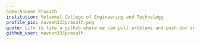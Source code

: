 ```yaml
---
name:Naveen Prasath
institution: Velammal College of Engineering and Technology
profile_pic: naveen333prasath.png
quote: Life is like a github where we can pull problems and push our solutions
github_user: naveen333prasath
---
```

